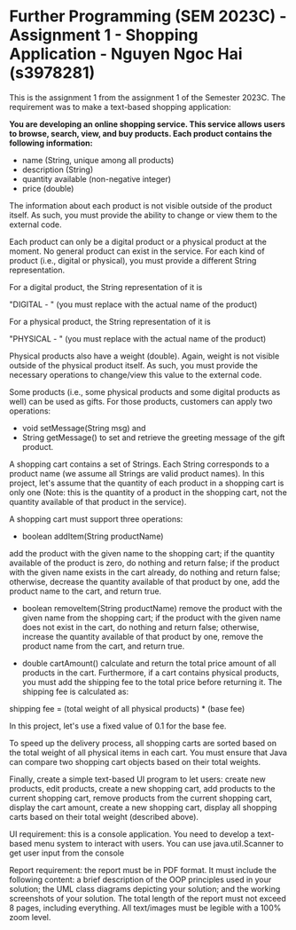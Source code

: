# Further Programming (SEM 2023C) - Assignment 1 - Shopping Application - Nguyen Ngoc Hai (s3978281)
This is the assignment 1 from the assignment 1 of the Semester 2023C. The requirement was to make a text-based shopping application:

**You are developing an online shopping service. This service allows users to browse, search, view, and buy products. Each product contains the following information:**

- name (String, unique among all products)
- description (String)
- quantity available (non-negative integer)
- price (double)

The information about each product is not visible outside of the product itself. As such, you must provide the ability to change or view them to the external code.

Each product can only be a digital product or a physical product at the moment. No general product can exist in the service. For each kind of product (i.e., digital or physical), you must provide a different String representation.

For a digital product, the String representation of it is

"DIGITAL - <product name>" (you must replace <product name> with the actual name of the product)

For a physical product, the String representation of it is

"PHYSICAL - <product name>" (you must replace <product name> with the actual name of the product)

Physical products also have a weight (double). Again, weight is not visible outside of the physical product itself. As such, you must provide the necessary operations to change/view this value to the external code.

Some products (i.e., some physical products and some digital products as well) can be used as gifts. For those products, customers can apply two operations:

- void setMessage(String msg)
and
- String getMessage()
to set and retrieve the greeting message of the gift product.

A shopping cart contains a set of Strings. Each String corresponds to a product name (we assume all Strings are valid product names). In this project, let's assume that the quantity of each product in a shopping cart is only one (Note: this is the quantity of a product in the shopping cart, not the quantity available of that product in the service).

A shopping cart must support three operations:

- boolean addItem(String productName)

add the product with the given name to the shopping cart; if the quantity available of the product is zero, do nothing and return false; if the product with the given name exists in the cart already, do nothing and return false; otherwise, decrease the quantity available of that product by one, add the product name to the cart, and return true.

- boolean removeItem(String productName)
remove the product with the given name from the shopping cart; if the product with the given name does not exist in the cart, do nothing and return false; otherwise, increase the quantity available of that product by one, remove the product name from the cart, and return true.

- double cartAmount()
calculate and return the total price amount of all products in the cart. Furthermore, if a cart contains physical products, you must add the shipping fee to the total price before returning it. The shipping fee is calculated as:

shipping fee = (total weight of all physical products) * (base fee)

In this project, let's use a fixed value of 0.1 for the base fee.

To speed up the delivery process, all shopping carts are sorted based on the total weight of all physical items in each cart. You must ensure that Java can compare two shopping cart objects based on their total weights.

Finally, create a simple text-based UI program to let users: create new products, edit products, create a new shopping cart, add products to the current shopping cart, remove products from the current shopping cart, display the cart amount, create a new shopping cart, display all shopping carts based on their total weight (described above).

UI requirement: this is a console application. You need to develop a text-based menu system to interact with users. You can use java.util.Scanner to get user input from the console

Report requirement: the report must be in PDF format. It must include the following content: a brief description of the OOP principles used in your solution; the UML class diagrams depicting your solution; and the working screenshots of your solution. The total length of the report must not exceed 8 pages, including everything. All text/images must be legible with a 100% zoom level.
